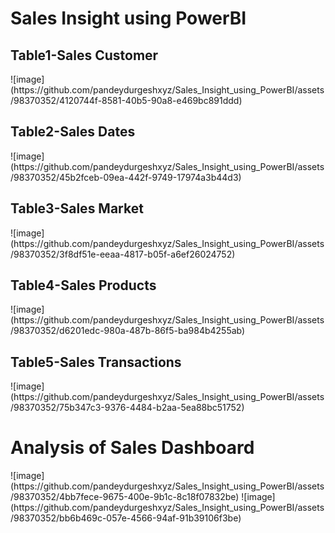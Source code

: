 <h1>Sales Insight using PowerBI</h1>

<h2>Table1-Sales Customer</h2>
![image](https://github.com/pandeydurgeshxyz/Sales_Insight_using_PowerBI/assets/98370352/4120744f-8581-40b5-90a8-e469bc891ddd)

<h2>Table2-Sales Dates</h2>
![image](https://github.com/pandeydurgeshxyz/Sales_Insight_using_PowerBI/assets/98370352/45b2fceb-09ea-442f-9749-17974a3b44d3)

<h2>Table3-Sales Market</h2>
![image](https://github.com/pandeydurgeshxyz/Sales_Insight_using_PowerBI/assets/98370352/3f8df51e-eeaa-4817-b05f-a6ef26024752)

<h2>Table4-Sales Products</h2>
![image](https://github.com/pandeydurgeshxyz/Sales_Insight_using_PowerBI/assets/98370352/d6201edc-980a-487b-86f5-ba984b4255ab)

<h2>Table5-Sales Transactions</h2>
![image](https://github.com/pandeydurgeshxyz/Sales_Insight_using_PowerBI/assets/98370352/75b347c3-9376-4484-b2aa-5ea88bc51752)

<h1>Analysis of Sales Dashboard</h1>
![image](https://github.com/pandeydurgeshxyz/Sales_Insight_using_PowerBI/assets/98370352/4bb7fece-9675-400e-9b1c-8c18f07832be)
![image](https://github.com/pandeydurgeshxyz/Sales_Insight_using_PowerBI/assets/98370352/bb6b469c-057e-4566-94af-91b39106f3be)







